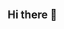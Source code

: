 ## Hi there 👋

<!--
**matrix0394/matrix0394** is a ✨ _special_ ✨ repository because its `README.md` (this file) appears on your GitHub profile.

Here are some ideas to get you started:

- 🔭 I’m currently working on ...
- 🌱 I’m currently learning software engineering
- 👯 I’m looking to collaborate on ...
- 🤔 I’m looking for help with ...
- 💬 Ask me about ...
- 📫 How to reach me: 2024110782@bupt.edu.cn
- 😄 Pronouns: ...
- ⚡ Fun fact: ...
-->
